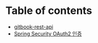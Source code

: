 # Table of contents

* [gitbook-rest-api](README.md)
* [Spring Security OAuth2 인증](spring-security-oauth2.md)

